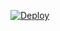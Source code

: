 [![Deploy](https://www.herokucdn.com/deploy/button.svg)](https://heroku.com/deploy?template=https://github.com/hawlisoftveyr/HawliUserBot)
